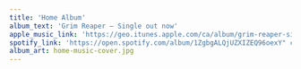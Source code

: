 ```yaml
---
title: 'Home Album'
album_text: 'Grim Reaper — Single out now'
apple_music_link: 'https://geo.itunes.apple.com/ca/album/grim-reaper-single/id1096650129?mt=1&app=music'
spotify_link: 'https://open.spotify.com/album/1ZgbgALQjUZXIZEQ96oexY" class="c-button home-hero__music-link home-hero__music-link--spotify'
album_art: home-music-cover.jpg
---
```


